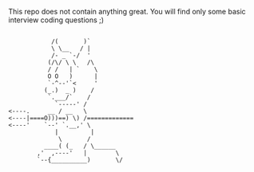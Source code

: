 This repo does not contain anything great. 
You will find only some basic interview coding questions ;)
```

            /(       )`
            \ \__   / |
            /- _ `-/  '
           (/\/ \ \   /\
           / /   | `    \
           O O   )      |
           `-^--'`<     '
          (_.)  _ )    /
           `.___/`    /
             `-----' /
<----.     __ / __   \
<----|====O)))==) \) /=============
<----'    `--' `.__,' \
             |         |
              \       /
          ____( (_   / \______
        ,'  ,----'   |        \
        `--{__________)       \/
        
```
